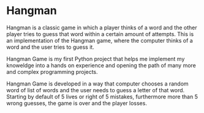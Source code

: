 # Hangman

Hangman is a classic game in which a player thinks of a word and the other player tries to guess that word within a certain amount of attempts.
This is an implementation of the Hangman game, where the computer thinks of a word and the user tries to guess it. 

Hangman Game is my first Python project that helps me implement my knoweldge into a hands on experience and opening the path of many more and complex programming projects.


Hangman Game is developed in a way that computer chooses a random word of list of words and the user needs to guess a letter of that word.
Starting by default of 5 lives or right of 5 mistakes, furthermore more than 5 wrong guesses, the game is over and the player losses.
